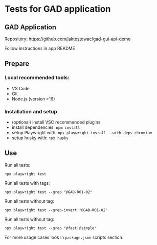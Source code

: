 # Tests for GAD application

## GAD Application

Repository: https://github.com/jaktestowac/gad-gui-api-demo

Follow instructions in app README

## Prepare

### Local recommended tools:

- VS Code
- Git
- Node.js (version >16)

### Installation and setup

- (optional) install VSC recommended plugins
- install dependencies: `npm install`
- setup Playwright with: `npx playwright install --with-deps chromium`
- setup husky with: `npx husky`

## Use

Run all tests:

```
npx playwright test
```

Run all tests with tags:

```
npx playwright test --grep "@GAD-R01-02"
```

Run all tests without tag:

```
npx playwright test --grep-invert "@GAD-R01-02"
```

Run all tests without tag:

```
npx playwright test --grep "@fast|@simple"
```

For more usage cases look in `package.json` scripts section.
